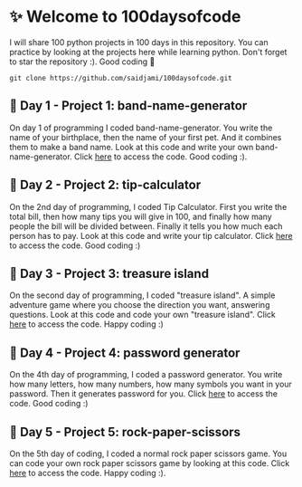 # ✨ Welcome to 100daysofcode
I will share 100 python projects in 100 days in this repository. You can practice by looking at the projects here while learning python. Don't forget to star the repository :). Good coding 🎇

```
git clone https://github.com/saidjami/100daysofcode.git
```
## 📌 Day 1 - Project 1: band-name-generator
On day 1 of programming I coded band-name-generator. You write the name of your birthplace, then the name of your first pet. And it combines them to make a band name. Look at this code and write your own band-name-generator. Click [here](https://github.com/saidjami/100daysofcode/tree/main/Day-1%20band-name-generator) to access the code. Good coding :).

## 📌 Day 2 - Project 2: tip-calculator
On the 2nd day of programming, I coded Tip Calculator. First you write the total bill, then how many tips you will give in 100, and finally how many people the bill will be divided between. Finally it tells you how much each person has to pay. Look at this code and write your tip calculator. Click [here](https://github.com/saidjami/100daysofcode/tree/main/Day-2%20tip-calculator) to access the code. Good coding :)

## 📌 Day 3 - Project 3: treasure island
On the second day of programming, I coded "treasure island". A simple adventure game where you choose the direction you want, answering questions. Look at this code and code your own "treasure island". Click [here](https://github.com/saidjami/100daysofcode/tree/main/Day-3%20treasure%20island) to access the code. Happy coding :)

## 📌 Day 4 - Project 4: password generator
On the 4th day of programming, I coded a password generator. You write how many letters, how many numbers, how many symbols you want in your password. Then it generates password for you. Click [here](https://github.com/saidjami/100daysofcode/tree/main/Day-4%20password-generator) to access the code. Good coding :)

## 📌 Day 5 - Project 5: rock-paper-scissors
On the 5th day of coding, I coded a normal rock paper scissors game. You can code your own rock paper scissors game by looking at this code. Click [here](https://github.com/saidjami/100daysofcode/tree/main/Day-4%20rock-paper-scissors) to access the code. Happy coding :).
